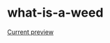 # what-is-a-weed


[Current preview](https://charlotteeed.github.io/what-is-a-weed/css-only-parallax.html)

